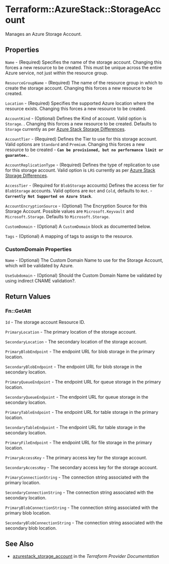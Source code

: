 # Terraform::AzureStack::StorageAccount

Manages an Azure Storage Account.

## Properties

`Name` - (Required) Specifies the name of the storage account. Changing this forces a
new resource to be created. This must be unique across the entire Azure service,
not just within the resource group.

`ResourceGroupName` - (Required) The name of the resource group in which to
create the storage account. Changing this forces a new resource to be created.

`Location` - (Required) Specifies the supported Azure location where the
resource exists. Changing this forces a new resource to be created.

`AccountKind` - (Optional) Defines the Kind of account. Valid option is `Storage`.
. Changing this forces a new resource to be created.
Defaults to `Storage` currently as per [Azure Stack Storage Differences](https://docs.microsoft.com/en-us/azure/azure-stack/user/azure-stack-acs-differences).

`AccountTier` - (Required) Defines the Tier to use for this storage account. Valid options are `Standard` and `Premium`. Changing this forces a new resource to be created - **`Can be provisioned, but no performance limit or guarantee.`**.

`AccountReplicationType` - (Required) Defines the type of replication to use for this storage account. Valid option is `LRS` currently as per [Azure Stack Storage Differences](https://docs.microsoft.com/en-us/azure/azure-stack/user/azure-stack-acs-differences).

`AccessTier` - (Required for `BlobStorage` accounts) Defines the access tier
for `BlobStorage` accounts. Valid options are `Hot` and `Cold`, defaults to
`Hot`. - **`Currently Not Supported on Azure Stack`**.

`AccountEncryptionSource` - (Optional) The Encryption Source for this Storage Account. Possible values are `Microsoft.Keyvault` and `Microsoft.Storage`. Defaults to `Microsoft.Storage`.

`CustomDomain` - (Optional) A `CustomDomain` block as documented below.

`Tags` - (Optional) A mapping of tags to assign to the resource.

### CustomDomain Properties

`Name` - (Optional) The Custom Domain Name to use for the Storage Account, which will be validated by Azure.

`UseSubdomain` - (Optional) Should the Custom Domain Name be validated by using indirect CNAME validation?.


## Return Values

### Fn::GetAtt

`Id` - The storage account Resource ID.

`PrimaryLocation` - The primary location of the storage account.

`SecondaryLocation` - The secondary location of the storage account.

`PrimaryBlobEndpoint` - The endpoint URL for blob storage in the primary location.

`SecondaryBlobEndpoint` - The endpoint URL for blob storage in the secondary location.

`PrimaryQueueEndpoint` - The endpoint URL for queue storage in the primary location.

`SecondaryQueueEndpoint` - The endpoint URL for queue storage in the secondary location.

`PrimaryTableEndpoint` - The endpoint URL for table storage in the primary location.

`SecondaryTableEndpoint` - The endpoint URL for table storage in the secondary location.

`PrimaryFileEndpoint` - The endpoint URL for file storage in the primary location.

`PrimaryAccessKey` - The primary access key for the storage account.

`SecondaryAccessKey` - The secondary access key for the storage account.

`PrimaryConnectionString` - The connection string associated with the primary location.

`SecondaryConnectionString` - The connection string associated with the secondary location.

`PrimaryBlobConnectionString` - The connection string associated with the primary blob location.

`SecondaryBlobConnectionString` - The connection string associated with the secondary blob location.

## See Also

* [azurestack_storage_account](https://www.terraform.io/docs/providers/azurestack/r/storage_account.html) in the _Terraform Provider Documentation_